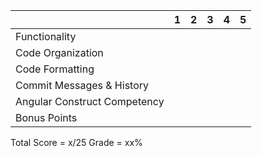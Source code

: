 |                              | 1 | 2 | 3 | 4 | 5 |
|------------------------------|---|---|---|---|---|
| Functionality                |   |   |   |   |   |
| Code Organization            |   |   |   |   |   |
| Code Formatting              |   |   |   |   |   |
| Commit Messages & History    |   |   |   |   |   |
| Angular Construct Competency |   |   |   |   |   |
| Bonus Points                 |   |   |   |   |   |

Total Score = x/25
Grade = xx%
